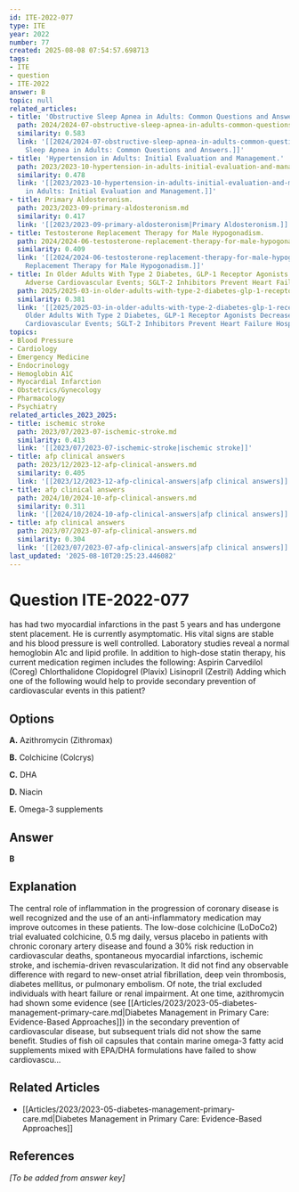 ```yaml
---
id: ITE-2022-077
type: ITE
year: 2022
number: 77
created: 2025-08-08 07:54:57.698713
tags:
- ITE
- question
- ITE-2022
answer: B
topic: null
related_articles:
- title: 'Obstructive Sleep Apnea in Adults: Common Questions and Answers.'
  path: 2024/2024-07-obstructive-sleep-apnea-in-adults-common-questions-and-answe.md
  similarity: 0.583
  link: '[[2024/2024-07-obstructive-sleep-apnea-in-adults-common-questions-and-answe|Obstructive
    Sleep Apnea in Adults: Common Questions and Answers.]]'
- title: 'Hypertension in Adults: Initial Evaluation and Management.'
  path: 2023/2023-10-hypertension-in-adults-initial-evaluation-and-management.md
  similarity: 0.478
  link: '[[2023/2023-10-hypertension-in-adults-initial-evaluation-and-management|Hypertension
    in Adults: Initial Evaluation and Management.]]'
- title: Primary Aldosteronism.
  path: 2023/2023-09-primary-aldosteronism.md
  similarity: 0.417
  link: '[[2023/2023-09-primary-aldosteronism|Primary Aldosteronism.]]'
- title: Testosterone Replacement Therapy for Male Hypogonadism.
  path: 2024/2024-06-testosterone-replacement-therapy-for-male-hypogonadism.md
  similarity: 0.409
  link: '[[2024/2024-06-testosterone-replacement-therapy-for-male-hypogonadism|Testosterone
    Replacement Therapy for Male Hypogonadism.]]'
- title: In Older Adults With Type 2 Diabetes, GLP-1 Receptor Agonists Decrease Major
    Adverse Cardiovascular Events; SGLT-2 Inhibitors Prevent Heart Failure Hospitalizations.
  path: 2025/2025-03-in-older-adults-with-type-2-diabetes-glp-1-receptor-agonists.md
  similarity: 0.381
  link: '[[2025/2025-03-in-older-adults-with-type-2-diabetes-glp-1-receptor-agonists|In
    Older Adults With Type 2 Diabetes, GLP-1 Receptor Agonists Decrease Major Adverse
    Cardiovascular Events; SGLT-2 Inhibitors Prevent Heart Failure Hospitalizations.]]'
topics:
- Blood Pressure
- Cardiology
- Emergency Medicine
- Endocrinology
- Hemoglobin A1C
- Myocardial Infarction
- Obstetrics/Gynecology
- Pharmacology
- Psychiatry
related_articles_2023_2025:
- title: ischemic stroke
  path: 2023/07/2023-07-ischemic-stroke.md
  similarity: 0.413
  link: '[[2023/07/2023-07-ischemic-stroke|ischemic stroke]]'
- title: afp clinical answers
  path: 2023/12/2023-12-afp-clinical-answers.md
  similarity: 0.405
  link: '[[2023/12/2023-12-afp-clinical-answers|afp clinical answers]]'
- title: afp clinical answers
  path: 2024/10/2024-10-afp-clinical-answers.md
  similarity: 0.311
  link: '[[2024/10/2024-10-afp-clinical-answers|afp clinical answers]]'
- title: afp clinical answers
  path: 2023/07/2023-07-afp-clinical-answers.md
  similarity: 0.304
  link: '[[2023/07/2023-07-afp-clinical-answers|afp clinical answers]]'
last_updated: '2025-08-10T20:25:23.446082'
---
```


# Question ITE-2022-077

has had two myocardial infarctions in the past 5 years and has undergone stent placement. He is currently asymptomatic. His vital signs are stable and his blood pressure is well controlled. Laboratory studies reveal a normal hemoglobin A1c and lipid profile. In addition to high-dose statin therapy, his current medication regimen includes the following: Aspirin Carvedilol (Coreg) Chlorthalidone Clopidogrel (Plavix) Lisinopril (Zestril) Adding which one of the following would help to provide secondary prevention of cardiovascular events in this patient?

## Options

**A.** Azithromycin (Zithromax)

**B.** Colchicine (Colcrys)

**C.** DHA

**D.** Niacin

**E.** Omega-3 supplements

## Answer

**B**

## Explanation

The central role of inflammation in the progression of coronary disease is well recognized and the use of
an anti-inflammatory medication may improve outcomes in these patients. The low-dose colchicine
(LoDoCo2) trial evaluated colchicine, 0.5 mg daily, versus placebo in patients with chronic coronary
artery disease and found a 30% risk reduction in cardiovascular deaths, spontaneous myocardial
infarctions, ischemic stroke, and ischemia-driven revascularization. It did not find any observable
difference with regard to new-onset atrial fibrillation, deep vein thrombosis, diabetes mellitus, or
pulmonary embolism. Of note, the trial excluded individuals with heart failure or renal impairment.
At one time, azithromycin had shown some evidence (see [[Articles/2023/2023-05-diabetes-management-primary-care.md|Diabetes Management in Primary Care: Evidence-Based Approaches]]) in the secondary prevention of cardiovascular disease,
but subsequent trials did not show the same benefit. Studies of fish oil capsules that contain marine
omega-3 fatty acid supplements mixed with EPA/DHA formulations have failed to show cardiovascu...



## Related Articles

- [[Articles/2023/2023-05-diabetes-management-primary-care.md|Diabetes Management in Primary Care: Evidence-Based Approaches]]

## References

*[To be added from answer key]*
